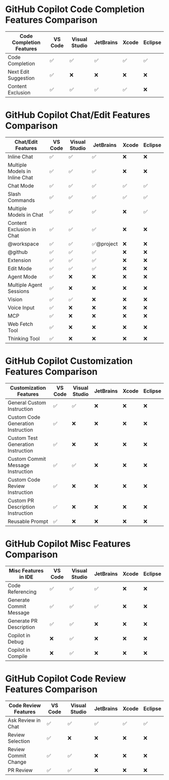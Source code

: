 # GitHub Copilot Code Completion Features Comparison

| Code Completion Features | VS Code | Visual Studio | JetBrains | Xcode | Eclipse |
|--------------------------|---------|---------------|-----------|-------|---------|
| Code Completion          | ✅       | ✅             | ✅         | ✅     | ✅       |
| Next Edit Suggestion     | ✅       | ❌             | ❌         | ❌     | ❌       |
| Content Exclusion        | ✅       | ✅             | ✅         | ✅     | ❌       |

# GitHub Copilot Chat/Edit Features Comparison

| Chat/Edit Features       | VS Code       | Visual Studio | JetBrains     | Xcode | Eclipse |
|--------------------------|---------------|---------------|---------------|-------|---------|
| Inline Chat              | ✅             | ✅             | ✅             | ❌     | ❌       |
| Multiple Models in Inline Chat | ✅       | ✅             | ✅             | ❌     | ❌       |
| Chat Mode                | ✅             | ✅             | ✅             | ✅     | ✅       |
| Slash Commands           | ✅             | ✅             | ✅             | ✅     | ✅       |
| Multiple Models in Chat  | ✅             | ✅             | ✅             | ❌     | ✅       |
| Content Exclusion in Chat| ✅             | ✅             | ✅             | ❌     | ❌       |
| @workspace               | ✅             | ✅             | ✅@project     | ❌     | ❌       |
| @github                  | ✅             | ✅             | ✅             | ❌     | ❌       |
| Extension                | ✅             | ✅             | ✅             | ❌     | ❌       |
| Edit Mode                | ✅             | ✅             | ✅             | ❌     | ❌       |
| Agent Mode               | ✅             | ❌             | ❌             | ❌     | ❌       |
| Multiple Agent Sessions  | ✅             | ❌             | ❌             | ❌     | ❌       |
| Vision                   | ✅             | ✅             | ❌             | ❌     | ❌       |
| Voice Input              | ✅             | ❌             | ❌             | ❌     | ❌       |
| MCP                      | ✅             | ❌             | ❌             | ❌     | ❌       |
| Web Fetch Tool           | ✅             | ❌             | ❌             | ❌     | ❌       |
| Thinking Tool            | ✅             | ❌             | ❌             | ❌     | ❌       |


# GitHub Copilot Customization Features Comparison

| Customization Features               | VS Code | Visual Studio | JetBrains | Xcode | Eclipse |
|--------------------------------------|---------|---------------|-----------|-------|---------|
| General Custom Instruction           | ✅       | ✅             | ❌         | ❌     | ❌       |
| Custom Code Generation Instruction   | ✅       | ❌             | ❌         | ❌     | ❌       |
| Custom Test Generation Instruction   | ✅       | ❌             | ❌         | ❌     | ❌       |
| Custom Commit Message Instruction    | ✅       | ✅             | ❌         | ❌     | ❌       |
| Custom Code Review Instruction       | ✅       | ❌             | ❌         | ❌     | ❌       |
| Custom PR Description Instruction    | ✅       | ❌             | ❌         | ❌     | ❌       |
| Reusable Prompt                      | ✅       | ❌             | ❌         | ❌     | ❌       |

# GitHub Copilot Misc Features Comparison

| Misc Features in IDE     | VS Code | Visual Studio | JetBrains | Xcode | Eclipse |
|--------------------------|---------|---------------|-----------|-------|---------|
| Code Referencing         | ✅       | ✅             | ✅         | ❌     | ❌       |
| Generate Commit Message  | ✅       | ✅             | ✅         | ❌     | ❌       |
| Generate PR Description  | ✅       | ✅             | ❌         | ❌     | ❌       |
| Copilot in Debug         | ❌       | ✅             | ❌         | ❌     | ❌       |
| Copilot in Compile       | ❌       | ✅             | ❌         | ❌     | ❌       |

# GitHub Copilot Code Review Features Comparison

| Code Review Features     | VS Code | Visual Studio | JetBrains | Xcode | Eclipse |
|--------------------------|---------|---------------|-----------|-------|---------|
| Ask Review in Chat       | ✅       | ✅             | ✅         | ✅     | ✅       |
| Review Selection         | ✅       | ❌             | ❌         | ❌     | ❌       |
| Review Commit Change     | ✅       | ✅             | ❌         | ❌     | ❌       |
| PR Review                | ✅       | ✅             | ❌         | ❌     | ❌       |